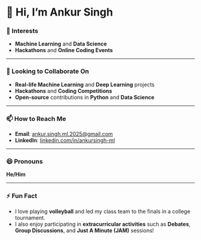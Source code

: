 
# 👋 Hi, I’m **Ankur Singh**


### 👀 Interests
- **Machine Learning** and **Data Science**  
- **Hackathons** and **Online Coding Events**

---

### 💞️ Looking to Collaborate On
- **Real-life Machine Learning** and **Deep Learning** projects  
- **Hackathons** and **Coding Competitions**  
- **Open-source** contributions in **Python** and **Data Science**

---

### 📫 How to Reach Me
- **Email**: [ankur.singh.ml.2025@gmail.com](mailto:ankur.singh.ml.2025@gmail.com)  
- **LinkedIn**: [linkedin.com/in/ankursingh-ml](https://www.linkedin.com/in/ankursingh-ml)

---

### 😄 Pronouns
**He/Him**

---

### ⚡ Fun Fact
- I love playing **volleyball** and led my class team to the finals in a college tournament.  
- I also enjoy participating in **extracurricular activities** such as **Debates**, **Group Discussions**, and **Just A Minute (JAM)** sessions!




<!---
AnkurSingh-ML/AnkurSingh-ML is a ✨ special ✨ repository because its `README.md` (this file) appears on your GitHub profile.
You can click the Preview link to take a look at your changes.
--->
